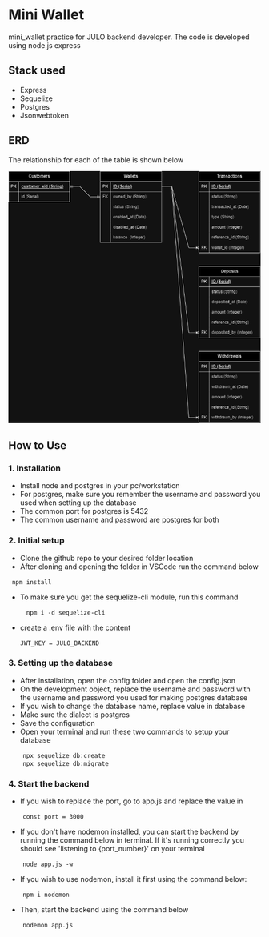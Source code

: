 # Mini Wallet
mini_wallet practice for JULO backend developer.
The code is developed using node.js express

## Stack used
- Express
- Sequelize
- Postgres
- Jsonwebtoken

## ERD
The relationship for each of the table is shown below

![mini_wallet_erd](mini_wallet_erd.png)

## How to Use
### 1. Installation
- Install node and postgres in your pc/workstation
- For postgres, make sure you remember the username and password you used when setting up the database
- The common port for postgres is 5432
- The common username and password are postgres for both
### 2. Initial setup
- Clone the github repo to your desired folder location
- After cloning and opening the folder in VSCode run the command below
```
 npm install
```
- To make sure you get the sequelize-cli module, run this command
```
     npm i -d sequelize-cli
```
- create a .env file with the content
  ```
  JWT_KEY = JULO_BACKEND
  ```
### 3. Setting up the database
- After installation, open the config folder and open the config.json
- On the development object, replace the username and password with the username and password you used for making postgres database
- If you wish to change the database name, replace value in database
-  Make sure the dialect is postgres
- Save the configuration
- Open your terminal and run these two commands to setup your database
```
    npx sequelize db:create
    npx sequelize db:migrate
```
### 4. Start the backend 
- If you wish to replace the port, go to app.js and replace the value in
```
    const port = 3000
```
- If you don't have nodemon installed, you can start the backend by running the command below in terminal. If it's running correctly you should see 'listening to {port_number}' on your terminal
```
    node app.js -w
```
- If you wish to use nodemon, install it first using the command below:
```
    npm i nodemon
```
- Then, start the backend  using the command below
```
    nodemon app.js
```

